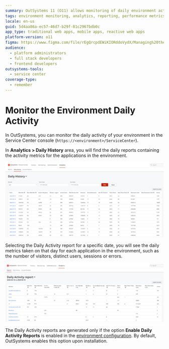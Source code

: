 ```yaml
---
summary: OutSystems 11 (O11) allows monitoring of daily environment activity through the Service Center console, providing detailed application metrics.
tags: environment monitoring, analytics, reporting, performance metrics, configuration
locale: en-us
guid: 5d4aa86a-ec57-46d7-b29f-81c2967bdb0c
app_type: traditional web apps, mobile apps, reactive web apps
platform-version: o11
figma: https://www.figma.com/file/rEgQrcpdEWiKIORddoVydX/Managing%20the%20Applications%20Lifecycle?node-id=3200:4027
audience:
  - platform administrators
  - full stack developers
  - frontend developers
outsystems-tools:
  - service center
coverage-type:
  - remember
---
```


# Monitor the Environment Daily Activity

In OutSystems, you can monitor the daily activity of your environment in the Service Center console (`https://<environment>/ServiceCenter`).

In **Analytics > Daily History** area, you will find the daily reports containing the activity metrics for the applications in the environment.

![Screenshot of the OutSystems Service Center showing the list of daily activity reports](images/monitor-daily-activity-list-sc.png "OutSystems Service Center Daily Activity List")

Selecting the Daily Activity report for a specific date, you will see the daily metrics taken on that day for each application in the environment, such as the number of visitors, distinct users, sessions or errors.

![Detailed view of a daily activity report in the OutSystems Service Center, displaying metrics for a specific date](images/monitor-daily-activity-sc.png "OutSystems Service Center Daily Activity Report")

The Daily Activity reports are generated only if the option **Enable Daily Activity Reports** is enabled in the [environment configuration](https://success.outsystems.com/Documentation/11/Setting_Up_OutSystems/Configure_your_OutSystems_environment). By default, OutSystems enables this option upon installation.
